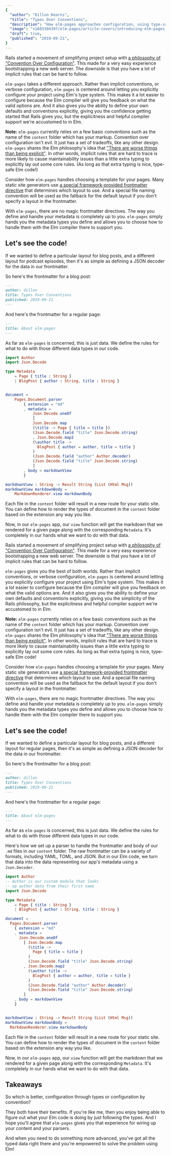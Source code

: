 ```yaml
---
{
  "author": "Dillon Kearns",
  "title": "Types Over Conventions",
  "description": "How elm-pages approaches configuration, using type-safe Elm.",
  "image": "v1603304397/elm-pages/article-covers/introducing-elm-pages_ceksg2.jpg",
  "draft": true,
  "published": "2019-09-21",
}
---
```


Rails started a movement of simplifying project setup with [a philosophy of "Convention Over Configuration"](https://rubyonrails.org/doctrine/#convention-over-configuration). This made for a very easy experience bootstrapping a new web server. The downside is that you have a lot of implicit rules that can be hard to follow.

`elm-pages` takes a different approach. Rather than implicit conventions, or verbose configuration, `elm-pages` is centered around letting you explicitly configure your project using Elm's type system. This makes it a lot easier to configure because the Elm compiler will give you feedback on what the valid options are. And it also gives you the ability to define your own defaults and conventions explicitly, giving you the confidence getting started that Rails gives you, but the explicitness and helpful compiler support we're accustomed to in Elm.

**Note:** `elm-pages` currently relies on a few basic conventions such as the name of the `content` folder which has your markup. Convention over configuration isn't evil. It just has a set of tradeoffs, like any other design. `elm-pages` shares the Elm philosophy's idea that ["There are worse things than being explicit"](https://twitter.com/czaplic/status/928359289135046656). In other words, implicit rules that are hard to trace is more likely to cause maintainability issues than a little extra typing to explicitly lay out some core rules. (As long as that extra typing is nice, type-safe Elm code!)

Consider how `elm-pages` handles choosing a template for your pages. Many static site generators use [a special framework-provided frontmatter directive](https://jekyllrb.com/docs/front-matter/#predefined-global-variables) that determines which layout to use. And a special file naming convention will be used as the fallback for the default layout if you don't specify a layout in the frontmatter.

With `elm-pages`, there are no magic frontmatter directives. The way you define and handle your metadata is completely up to you. `elm-pages` simply hands you the metadata types you define and allows you to choose how to handle them with the Elm compiler there to support you.

## Let's see the code!

If we wanted to define a particular layout for blog posts, and a different layout for podcast episodes, then it's as simple as defining a JSON decoder for the data in our frontmatter.

So here's the frontmatter for a blog post:

```markdown
---
author: dillon
title: Types Over Conventions
published: 2019-09-21
---
```

And here's the frontmatter for a regular page:

```markdown
---
title: About elm-pages
---
```

As far as `elm-pages` is concerned, this is just data. We define the rules for what to do with those different data types in our code.

```elm
import Author
import Json.Decode

type Metadata
    = Page { title : String }
    | BlogPost { author : String, title : String }


document =
    Pages.Document.parser
        { extension = "md"
        , metadata =
            Json.Decode.oneOf
            [
            Json.Decode.map
            (\title -> Page { title = title })
            (Json.Decode.field "title" Json.Decode.string)
            , Json.Decode.map2
            (\author title ->
              BlogPost { author = author, title = title }
            )
            (Json.Decode.field "author" Author.decoder)
            (Json.Decode.field "title" Json.Decode.string)
            ]
        , body = markdownView
        }

markdownView : String -> Result String (List (Html Msg))
markdownView markdownBody =
    MarkdownRenderer.view markdownBody
```

Each file in the `content` folder will result in a new route for your static site. You can define how to render the types of document in the `content` folder based on the extension any way you like.

Now, in our `elm-pages` app, our `view` function will get the markdown that we rendered for a given page along with the corresponding `Metadata`. It's completely in our hands what we want to do with that data.

Rails started a movement of simplifying project setup with [a philosophy of "Convention Over Configuration"](https://rubyonrails.org/doctrine/#convention-over-configuration). This made for a very easy experience bootstrapping a new web server. The downside is that you have a lot of implicit rules that can be hard to follow.

`elm-pages` gives you the best of both worlds. Rather than implicit conventions, or verbose configuration, `elm-pages` is centered around letting you explicitly configure your project using Elm's type system. This makes it a lot easier to configure because the Elm compiler will give you feedback on what the valid options are. And it also gives you the ability to define your own defaults and conventions explicitly, giving you the simplicity of the Rails philosophy, but the explicitness and helpful compiler support we're accustomed to in Elm.

**Note:** `elm-pages` currently relies on a few basic conventions such as the name of the `content` folder which has your markup. Convention over configuration isn't evil. It just has a set of tradeoffs, like any other design. `elm-pages` shares the Elm philosophy's idea that ["There are worse things than being explicit"](https://twitter.com/czaplic/status/928359289135046656). In other words, implicit rules that are hard to trace is more likely to cause maintainability issues than a little extra typing to explicitly lay out some core rules. As long as that extra typing is nice, type-safe Elm code!

<Oembed url="https://twitter.com/czaplic/status/928359289135046656" />

Consider how `elm-pages` handles choosing a template for your pages. Many static site generators use [a special framework-provided frontmatter directive](https://jekyllrb.com/docs/front-matter/#predefined-global-variables) that determines which layout to use. And a special file naming convention will be used as the fallback for the default layout if you don't specify a layout in the frontmatter.

With `elm-pages`, there are no magic frontmatter directives. The way you define and handle your metadata is completely up to you. `elm-pages` simply hands you the metadata types you define and allows you to choose how to handle them with the Elm compiler there to support you.

## Let's see the code!

If we wanted to define a particular layout for blog posts, and a different layout for regular pages, then it's as simple as defining a JSON decoder for the data in our frontmatter.

So here's the frontmatter for a blog post:

```markdown
---
author: dillon
title: Types Over Conventions
published: 2019-09-21
---
```

And here's the frontmatter for a regular page:

```markdown
---
title: About elm-pages
---
```

As far as `elm-pages` is concerned, this is just data. We define the rules for what to do with those different data types in our code.

Here's how we set up a parser to handle the frontmatter and body of our `.md` files in our `content` folder.
The raw frontmatter can be a variety of formats, including YAML, TOML, and JSON. But in our Elm code,
we turn that data into the data representing our app's metadata using a `Json.Decoder`.

```elm
import Author
-- Author is our custom module that looks
-- up author data from their first name
import Json.Decode

type Metadata
    = Page { title : String }
    | BlogPost { author : String, title : String }

document =
  Pages.Document.parser
    { extension = "md"
    , metadata =
      Json.Decode.oneOf
        [ Json.Decode.map
          (\title ->
            Page { title = title }
          )
          (Json.Decode.field "title" Json.Decode.string)
        , Json.Decode.map2
          (\author title ->
            BlogPost { author = author, title = title }
          )
          (Json.Decode.field "author" Author.decoder)
          (Json.Decode.field "title" Json.Decode.string)
        ]
    , body = markdownView
    }


markdownView : String -> Result String (List (Html Msg))
markdownView markdownBody =
  MarkdownRenderer.view markdownBody
```

Each file in the `content` folder will result in a new route for your static site. You can define how to render the types of document in the `content` folder based on the extension any way you like.

Now, in our `elm-pages` app, our `view` function will get the markdown that we rendered for a given page along with the corresponding `Metadata`. It's completely in our hands what we want to do with that data.

## Takeaways

So which is better, configuration through types or configuration by convention?

They both have their benefits. If you're like me, then you enjoy being able to figure out what your Elm code is doing by just following the types. And I hope you'll agree that `elm-pages` gives you that experience for wiring up your content and your parsers.

And when you need to do something more advanced, you've got all the typed data right there and you're empowered to solve the problem using Elm!
